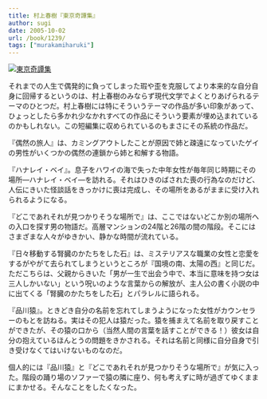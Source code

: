 ```yaml
---
title: 村上春樹『東京奇譚集』
author: sugi
date: 2005-10-02
url: /book/1239/
tags: ["murakamiharuki"]
---
```

<a href="http://www.amazon.co.jp/exec/obidos/ASIN/4103534184/chezsugi-22/ref=nosim/" name="amazletlink" target="_blank"><img src="http://i1.wp.com/ec2.images-amazon.com/images/I/51GZBVMABQL.SL160.jpg?w=660" alt="東京奇譚集" class="alignleft" data-recalc-dims="1" /></a>

それまでの人生で偶発的に負ってしまった瑕や歪を克服してより本来的な自分自身に回帰するというのは、村上春樹のみならず現代文学でよくとりあげられるテーマのひとつだ。村上春樹には特にそういうテーマの作品が多い印象があって、ひょっとしたら多かれ少なかれすべての作品にそういう要素が埋め込まれているのかもしれない。この短編集に収められているのもまさにその系統の作品だ。

『偶然の旅人』は、カミングアウトしたことが原因で姉と疎遠になっていたゲイの男性がいくつかの偶然の連鎖から姉と和解する物語。

『ハナレイ・ベイ』。息子をハワイの海で失った中年女性が毎年同じ時期にその場所―ハナレイ・ベイ―を訪れる。それはひきのばされた喪の行為なのだけど、人伝にきいた怪談話をきっかけに喪は完成し、その場所をあるがままに受け入れられるようになる。

『どこであれそれが見つかりそうな場所で』は、ここではないどこか別の場所への入口を探す男の物語だ。高層マンションの24階と26階の間の階段。そこにはさまざまな人々がゆきかい、静かな時間が流れている。

『日々移動する腎臓のかたちをした石』は、ミステリアスな職業の女性と恋愛をするがやがて去られてしまうというところが『国境の南、太陽の西』と同じだ。ただこちらは、父親からきいた「男が一生で出会う中で、本当に意味を持つ女は三人しかいない」という呪いのような言葉からの解放が、主人公の書く小説の中に出てくる「腎臓のかたちをした石」とパラレルに語られる。

『品川猿』。ときどき自分の名前を忘れてしまうようになった女性がカウンセラーのもとを訪ねる。実はその犯人は猿だった。猿を捕まえて名前を取り戻すことができたが、その猿の口から（当然人間の言葉を話すことができる！）彼女は自分の抱えているほんとうの問題をきかされる。それは名前と同様に自分自身で引き受けなくてはいけないものなのだ。

個人的には『品川猿』と『どこであれそれが見つかりそうな場所で』が気に入った。階段の踊り場のソファーで猿の隣に座り、何も考えずに時が過ぎてゆくままにまかせる。そんなことをしたくなった。

